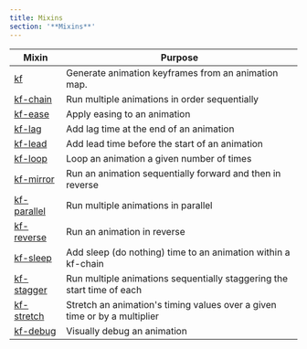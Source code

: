 ```yaml
---
title: Mixins
section: '**Mixins**'
---
```


| Mixin                              | Purpose                                                                   |
| -                                  | -                                                                         |
| [kf](/mixins/kf)                   | Generate animation keyframes from an animation map. |
| [kf-chain](/mixins/kf-chain)       | Run multiple animations in order sequentially                                               |
| [kf-ease](/mixins/kf-ease)         | Apply easing to an animation | 
| [kf-lag](/mixins/kf-lag)           | Add lag time at the end of an animation |
| [kf-lead](/mixins/kf-lead)         | Add lead time before the start of an animation |
| [kf-loop](/mixins/kf-loop)         | Loop an animation a given number of times                                 |
| [kf-mirror](/mixins/kf-mirror)     | Run an animation sequentially forward and then in reverse |
| [kf-parallel](/mixins/kf-parallel) | Run multiple animations in parallel                                                |
| [kf-reverse](/mixins/kf-reverse)   | Run an animation in reverse                                               |
| [kf-sleep](/mixins/kf-sleep)       | Add sleep (do nothing) time to an animation within a kf-chain |
| [kf-stagger](/mixins/kf-stagger)   | Run multiple animations sequentially staggering the start time of each |
| [kf-stretch](/mixins/kf-stretch)   | Stretch an animation's timing values over a given time or by a multiplier                    |
| [kf-debug](/mixins/kf-debug)       | Visually debug an animation |
